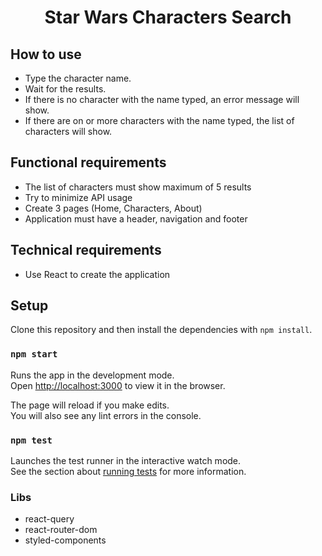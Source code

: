 <div align="center">
  <h1>Star Wars Characters Search</h1>
</div>

## How to use

- Type the character name.
- Wait for the results.
- If there is no character with the name typed, an error message will show.
- If there are on or more characters with the name typed, the list of characters will show.


## Functional requirements

- The list of characters must show maximum of 5 results
- Try to minimize API usage
- Create 3 pages (Home, Characters, About)
- Application must have a header, navigation and footer


## Technical requirements

- Use React to create the application


## Setup

Clone this repository and then install the dependencies with `npm install`.

### `npm start`

Runs the app in the development mode.\
Open [http://localhost:3000](http://localhost:3000) to view it in the browser.

The page will reload if you make edits.\
You will also see any lint errors in the console.

### `npm test`

Launches the test runner in the interactive watch mode.\
See the section about [running tests](https://facebook.github.io/create-react-app/docs/running-tests) for more information.

### Libs
- react-query
- react-router-dom
- styled-components
